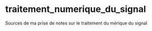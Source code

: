 # traitement_numerique_du_signal
Sources de ma prise de notes sur le traitement du mérique du signal
